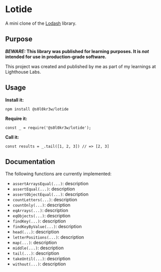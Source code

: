 # Lotide

A mini clone of the [Lodash](https://lodash.com) library.

## Purpose

**_BEWARE:_ This library was published for learning purposes. It is _not_ intended for use in production-grade software.**

This project was created and published by me as part of my learnings at Lighthouse Labs. 

## Usage

**Install it:**

`npm install @s0l0kr3w/lotide`

**Require it:**

`const _ = require('@s0l0kr3w/lotide');`

**Call it:**

`const results = _.tail([1, 2, 3]) // => [2, 3]`

## Documentation

The following functions are currently implemented:

* `assertArraysEqual(...)`: description
* `assertEqual(...)`: description
* `assertObjectEqual(...)`: description
* `countLetters(...)`: description
* `countOnly(...)`: description
* `eqArrays(...)`: description
* `eqObjects(...)`: description
* `findKey(...)`: description
* `findKeyByValue(...)`: description
* `head(...)`: description
* `letterPositions(...)`: description
* `map(...)`: description
* `middle(...)`: description
* `tail(...)`: description
* `takeUntil(...)`: description
* `without(...)`: description